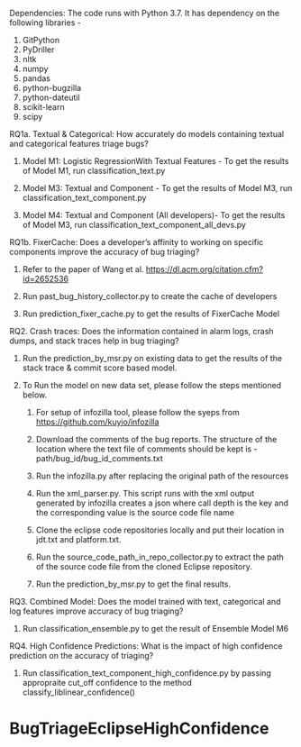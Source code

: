 Dependencies: The code runs with Python 3.7. It has dependency on the following libraries -
1. GitPython
2. PyDriller
3. nltk
4. numpy
5. pandas
6. python-bugzilla
7. python-dateutil
8. scikit-learn
9. scipy

RQ1a. Textual & Categorical: How accurately do models containing textual and categorical
features triage bugs?

1. Model M1: Logistic RegressionWith Textual Features - To get the results of Model M1, run classification_text.py

2. Model M3: Textual and Component - To get the results of Model M3, run classification_text_component.py

3. Model M4: Textual and Component (All developers)- To get the results of Model M3, run classification_text_component_all_devs.py

RQ1b. FixerCache: Does a developer’s affinity to working on specific components improve
the accuracy of bug triaging?

1. Refer to the paper of Wang et al. https://dl.acm.org/citation.cfm?id=2652536

2. Run past_bug_history_collector.py to create the cache of developers

3. Run prediction_fixer_cache.py to get the results of FixerCache Model

RQ2. Crash traces: Does the information contained in alarm logs, crash dumps, and stack
traces help in bug triaging?

1. Run the prediction_by_msr.py on existing data to get the results of the stack trace & commit score based model.

2. To Run the model on new data set, please follow the steps mentioned below.

    1. For setup of infozilla tool, please follow the syeps from https://github.com/kuyio/infozilla
    
    2. Download the comments of the bug reports. The structure of the location where the text file of comments should be kept is - path/bug_id/bug_id_comments.txt
    
    3. Run the infozilla.py after replacing the original path of the resources
    
    4. Run the xml_parser.py. This script runs with the xml output generated by infozilla creates a json where call depth is the key and the corresponding value is the source code file name
    
    5. Clone the eclipse code repositories locally and put their location in jdt.txt and platform.txt.
    
    6. Run the source_code_path_in_repo_collector.py to extract the path of the source code file from the cloned Eclipse repository.
    
    7. Run the prediction_by_msr.py to get the final results.

RQ3. Combined Model: Does the model trained with text, categorical and log features improve
accuracy of bug triaging?

1. Run classification_ensemble.py to get the result of Ensemble Model M6

RQ4. High Confidence Predictions: What is the impact of high confidence prediction on the
accuracy of triaging?

1. Run classification_text_component_high_confidence.py by passing appropraite cut_off confidence to the method classify_liblinear_confidence()
# BugTriageEclipseHighConfidence

